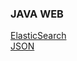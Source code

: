 ### JAVA WEB
[ElasticSearch](https://github.com/Qirui0805/Personal-Blog/blob/master/Elastic%20Search%20%26%20Java%E5%AE%A2%E6%88%B7%E7%AB%AF.md)    
[JSON](https://github.com/Qirui0805/Personal-Blog/blob/master/JAVA%E6%93%8D%E4%BD%9CJSON%E5%AD%97%E7%AC%A6%E4%B8%B2)
